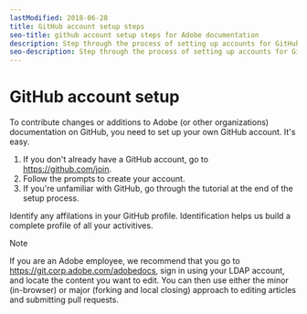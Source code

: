 ```yaml
---
lastModified: 2018-06-28
title: GitHub account setup steps
seo-title: github account setup steps for Adobe documentation
description: Step through the process of setting up accounts for GitHub, required in order to contribute content to Adobe documentation.
seo-description: Step through the process of setting up accounts for GitHub, required in order to contribute content to Adobe documentation.
---
```

# GitHub account setup

To contribute changes or additions to Adobe (or other organizations) documentation on GitHub, you need to set up your own GitHub account. It's easy.

1. If you don't already have a GitHub account, go to https://github.com/join﻿.
1. Follow the prompts to create your account. 
1. If you're unfamiliar with GitHub, go through the tutorial at the end of the setup process.

Identify any affilations in your GitHub profile. Identification helps us build a complete profile of all your activitives.

> [!NOTE] 
>If you are an Adobe employee, we recommend that you go to https://git.corp.adobe.com/adobedocs, sign in using your LDAP account, and locate the content you want to edit. You can then use either the minor (in-browser) or major (forking and local closing) approach to editing articles and submitting pull requests.
